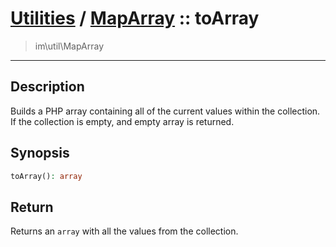 # [Utilities](util.md) / [MapArray](util-MapArray.md) :: toArray
 > im\util\MapArray
____

## Description
Builds a PHP array containing all of the current values within
the collection. If the collection is empty, and empty array is returned.

## Synopsis
```php
toArray(): array
```

## Return
Returns an `array` with all the values from the collection.
